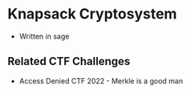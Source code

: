 # Knapsack Cryptosystem

- Written in sage

## Related CTF Challenges

- Access Denied CTF 2022 - Merkle is a good man
